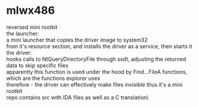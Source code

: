 # mlwx486
reversed mini rootkit\
the launcher:\
a mini launcher that copies the driver image to system32\
from it's resource section, and installs the driver as a service, then starts it\
the driver:\
hooks calls to NtQueryDirectoryFile through ssdt, adjusting the returned data to skip specific files\
apparently this function is used under the hood by Find...FileA functions, which are the functions explorer uses\
therefore - the driver can effectively make files invisible thus it's a mini rootkit\
repo contains src with IDA files as well as a C translation\
